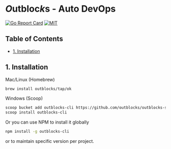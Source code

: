 # ***O***utbloc***k***s - Auto DevOps <!-- omit in toc -->

[![Go Report Card](https://goreportcard.com/badge/github.com/outblocks/outblocks-cli?style=for-the-badge)](https://goreportcard.com/report/github.com/outblocks/outblocks-cli)
[![MIT](https://img.shields.io/github/license/outblocks/outblocks-cli.svg?style=for-the-badge)](https://github.com/outblocks/outblocks-cli/blob/master/LICENSE)

## Table of Contents <!-- omit in toc -->

- [1. Installation](#1-installation)

## 1. Installation

Mac/Linux (Homebrew)

```sh
brew install outblocks/tap/ok
```

Windows (Scoop)

```sh
scoop bucket add outblocks-cli https://github.com/outblocks/outblocks-scoop.git
scoop install outblocks-cli
```

Or you can use NPM to install it globally

```sh
npm install -g outblocks-cli
```

or to maintain specific version per project.

